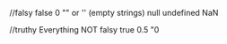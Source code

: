 //falsy
false
0
"" or '' (empty strings)
null
undefined
NaN


//truthy
Everything NOT falsy
true
0.5
"0
